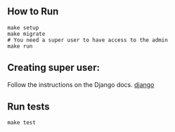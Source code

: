 ## How to Run
```
make setup
make migrate
# You need a super user to have access to the admin
make run
```

## Creating super user:
Follow the instructions on the Django docs.
[django](https://docs.djangoproject.com/en/2.2/intro/tutorial02/#creating-an-admin-user)

## Run tests
```
make test
```

